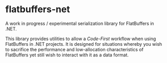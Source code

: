 # flatbuffers-net

A work in progress / experimental serialization library for FlatBuffers in .NET.

 This library provides utilities to allow a *Code-First* workflow when using FlatBuffers in .NET projects. It is designed for situations whereby you wish to sacrifice the performance and low-allocation characteristics of FlatBuffers yet still wish to interact with it as a data format.
 
 

